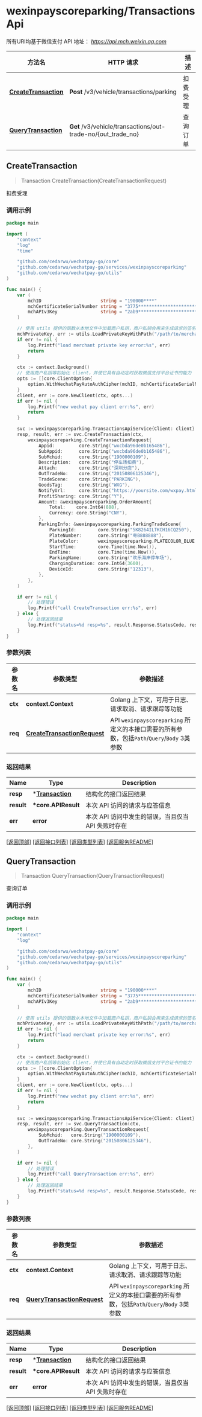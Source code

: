 # wexinpayscoreparking/TransactionsApi

所有URI均基于微信支付 API 地址： *https://api.mch.weixin.qq.com*

方法名 | HTTP 请求 | 描述
------------- | ------------- | -------------
[**CreateTransaction**](#createtransaction) | **Post** /v3/vehicle/transactions/parking | 扣费受理
[**QueryTransaction**](#querytransaction) | **Get** /v3/vehicle/transactions/out-trade-no/{out_trade_no} | 查询订单



## CreateTransaction

> Transaction CreateTransaction(CreateTransactionRequest)

扣费受理



### 调用示例

```go
package main

import (
	"context"
	"log"
	"time"

	"github.com/cedarwu/wechatpay-go/core"
	"github.com/cedarwu/wechatpay-go/services/wexinpayscoreparking"
	"github.com/cedarwu/wechatpay-go/utils"
)

func main() {
	var (
		mchID                      string = "190000****"                               // 商户号
		mchCertificateSerialNumber string = "3775************************************" // 商户证书序列号
		mchAPIv3Key                string = "2ab9****************************"         // 商户APIv3密钥
	)

	// 使用 utils 提供的函数从本地文件中加载商户私钥，商户私钥会用来生成请求的签名
	mchPrivateKey, err := utils.LoadPrivateKeyWithPath("/path/to/merchant/apiclient_key.pem")
	if err != nil {
		log.Printf("load merchant private key error:%s", err)
		return
	}

	ctx := context.Background()
	// 使用商户私钥等初始化 client，并使它具有自动定时获取微信支付平台证书的能力
	opts := []core.ClientOption{
		option.WithWechatPayAutoAuthCipher(mchID, mchCertificateSerialNumber, mchPrivateKey, mchAPIv3Key),
	}
	client, err := core.NewClient(ctx, opts...)
	if err != nil {
		log.Printf("new wechat pay client err:%s", err)
		return
	}

	svc := wexinpayscoreparking.TransactionsApiService{Client: client}
	resp, result, err := svc.CreateTransaction(ctx,
		wexinpayscoreparking.CreateTransactionRequest{
			Appid:         core.String("wxcbda96de0b165486"),
			SubAppid:      core.String("wxcbda96de0b165486"),
			SubMchid:      core.String("1900000109"),
			Description:   core.String("停车场扣费"),
			Attach:        core.String("深圳分店"),
			OutTradeNo:    core.String("20150806125346"),
			TradeScene:    core.String("PARKING"),
			GoodsTag:      core.String("WXG"),
			NotifyUrl:     core.String("https://yoursite.com/wxpay.html"),
			ProfitSharing: core.String("Y"),
			Amount: &wexinpayscoreparking.OrderAmount{
				Total:    core.Int64(888),
				Currency: core.String("CNY"),
			},
			ParkingInfo: &wexinpayscoreparking.ParkingTradeScene{
				ParkingId:        core.String("5K8264ILTKCH16CQ250"),
				PlateNumber:      core.String("粤B888888"),
				PlateColor:       wexinpayscoreparking.PLATECOLOR_BLUE.Ptr(),
				StartTime:        core.Time(time.Now()),
				EndTime:          core.Time(time.Now()),
				ParkingName:      core.String("欢乐海岸停车场"),
				ChargingDuration: core.Int64(3600),
				DeviceId:         core.String("12313"),
			},
		},
	)

	if err != nil {
		// 处理错误
		log.Printf("call CreateTransaction err:%s", err)
	} else {
		// 处理返回结果
		log.Printf("status=%d resp=%s", result.Response.StatusCode, resp)
	}
}
```

### 参数列表
参数名 | 参数类型 | 参数描述
------------- | ------------- | -------------
**ctx** | **context.Context** | Golang 上下文，可用于日志、请求取消、请求跟踪等功能|
**req** | [**CreateTransactionRequest**](CreateTransactionRequest.md) | API `wexinpayscoreparking` 所定义的本接口需要的所有参数，包括`Path`/`Query`/`Body` 3类参数|

### 返回结果
Name | Type | Description
------------- | ------------- | -------------
**resp** | \*[**Transaction**](Transaction.md) | 结构化的接口返回结果
**result** | **\*core.APIResult** | 本次 API 访问的请求与应答信息
**err** | **error** | 本次 API 访问中发生的错误，当且仅当 API 失败时存在

[\[返回顶部\]](#wexinpayscoreparkingtransactionsapi)
[\[返回接口列表\]](README.md#接口列表)
[\[返回类型列表\]](README.md#类型列表)
[\[返回服务README\]](README.md)


## QueryTransaction

> Transaction QueryTransaction(QueryTransactionRequest)

查询订单



### 调用示例

```go
package main

import (
	"context"
	"log"

	"github.com/cedarwu/wechatpay-go/core"
	"github.com/cedarwu/wechatpay-go/services/wexinpayscoreparking"
	"github.com/cedarwu/wechatpay-go/utils"
)

func main() {
	var (
		mchID                      string = "190000****"                               // 商户号
		mchCertificateSerialNumber string = "3775************************************" // 商户证书序列号
		mchAPIv3Key                string = "2ab9****************************"         // 商户APIv3密钥
	)

	// 使用 utils 提供的函数从本地文件中加载商户私钥，商户私钥会用来生成请求的签名
	mchPrivateKey, err := utils.LoadPrivateKeyWithPath("/path/to/merchant/apiclient_key.pem")
	if err != nil {
		log.Printf("load merchant private key error:%s", err)
		return
	}

	ctx := context.Background()
	// 使用商户私钥等初始化 client，并使它具有自动定时获取微信支付平台证书的能力
	opts := []core.ClientOption{
		option.WithWechatPayAutoAuthCipher(mchID, mchCertificateSerialNumber, mchPrivateKey, mchAPIv3Key),
	}
	client, err := core.NewClient(ctx, opts...)
	if err != nil {
		log.Printf("new wechat pay client err:%s", err)
		return
	}

	svc := wexinpayscoreparking.TransactionsApiService{Client: client}
	resp, result, err := svc.QueryTransaction(ctx,
		wexinpayscoreparking.QueryTransactionRequest{
			SubMchid:   core.String("1900000109"),
			OutTradeNo: core.String("20150806125346"),
		},
	)

	if err != nil {
		// 处理错误
		log.Printf("call QueryTransaction err:%s", err)
	} else {
		// 处理返回结果
		log.Printf("status=%d resp=%s", result.Response.StatusCode, resp)
	}
}
```

### 参数列表
参数名 | 参数类型 | 参数描述
------------- | ------------- | -------------
**ctx** | **context.Context** | Golang 上下文，可用于日志、请求取消、请求跟踪等功能|
**req** | [**QueryTransactionRequest**](QueryTransactionRequest.md) | API `wexinpayscoreparking` 所定义的本接口需要的所有参数，包括`Path`/`Query`/`Body` 3类参数|

### 返回结果
Name | Type | Description
------------- | ------------- | -------------
**resp** | \*[**Transaction**](Transaction.md) | 结构化的接口返回结果
**result** | **\*core.APIResult** | 本次 API 访问的请求与应答信息
**err** | **error** | 本次 API 访问中发生的错误，当且仅当 API 失败时存在

[\[返回顶部\]](#wexinpayscoreparkingtransactionsapi)
[\[返回接口列表\]](README.md#接口列表)
[\[返回类型列表\]](README.md#类型列表)
[\[返回服务README\]](README.md)

